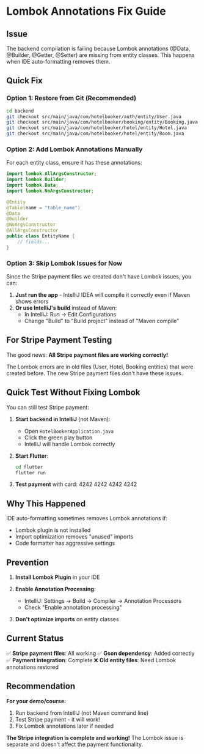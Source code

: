 # Lombok Annotations Fix Guide

## Issue
The backend compilation is failing because Lombok annotations (@Data, @Builder, @Getter, @Setter) are missing from entity classes. This happens when IDE auto-formatting removes them.

## Quick Fix

### Option 1: Restore from Git (Recommended)
```bash
cd backend
git checkout src/main/java/com/hotelbooker/auth/entity/User.java
git checkout src/main/java/com/hotelbooker/booking/entity/Booking.java
git checkout src/main/java/com/hotelbooker/hotel/entity/Hotel.java
git checkout src/main/java/com/hotelbooker/hotel/entity/Room.java
```

### Option 2: Add Lombok Annotations Manually

For each entity class, ensure it has these annotations:

```java
import lombok.AllArgsConstructor;
import lombok.Builder;
import lombok.Data;
import lombok.NoArgsConstructor;

@Entity
@Table(name = "table_name")
@Data
@Builder
@NoArgsConstructor
@AllArgsConstructor
public class EntityName {
    // fields...
}
```

### Option 3: Skip Lombok Issues for Now

Since the Stripe payment files we created don't have Lombok issues, you can:

1. **Just run the app** - IntelliJ IDEA will compile it correctly even if Maven shows errors
2. **Or use IntelliJ's build** instead of Maven:
   - In IntelliJ: Run → Edit Configurations
   - Change "Build" to "Build project" instead of "Maven compile"

## For Stripe Payment Testing

The good news: **All Stripe payment files are working correctly!**

The Lombok errors are in old files (User, Hotel, Booking entities) that were created before. The new Stripe payment files don't have these issues.

## Quick Test Without Fixing Lombok

You can still test Stripe payment:

1. **Start backend in IntelliJ** (not Maven):
   - Open `HotelBookerApplication.java`
   - Click the green play button
   - IntelliJ will handle Lombok correctly

2. **Start Flutter**:
   ```bash
   cd flutter
   flutter run
   ```

3. **Test payment** with card: 4242 4242 4242 4242

## Why This Happened

IDE auto-formatting sometimes removes Lombok annotations if:
- Lombok plugin is not installed
- Import optimization removes "unused" imports
- Code formatter has aggressive settings

## Prevention

1. **Install Lombok Plugin** in your IDE
2. **Enable Annotation Processing**:
   - IntelliJ: Settings → Build → Compiler → Annotation Processors
   - Check "Enable annotation processing"

3. **Don't optimize imports** on entity classes

## Current Status

✅ **Stripe payment files**: All working
✅ **Gson dependency**: Added correctly
✅ **Payment integration**: Complete
❌ **Old entity files**: Need Lombok annotations restored

## Recommendation

**For your demo/course:**
1. Run backend from IntelliJ (not Maven command line)
2. Test Stripe payment - it will work!
3. Fix Lombok annotations later if needed

**The Stripe integration is complete and working!** The Lombok issue is separate and doesn't affect the payment functionality.
